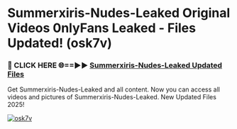 # Summerxiris-Nudes-Leaked Original Videos 0nlyFans Leaked - Files Updated! (osk7v)

<h3>🔴 CLICK HERE 🌐==►► <a href="https://tinyurl.com/yrmya6cz" rel="nofollow">Summerxiris-Nudes-Leaked Updated Files</a></h3>

Get Summerxiris-Nudes-Leaked and all content. Now you can access all videos and pictures of Summerxiris-Nudes-Leaked. New Updated Files 2025!

[![osk7v](https://i.imgur.com/FMdXYCs.gif)](https://tinyurl.com/yrmya6cz)
